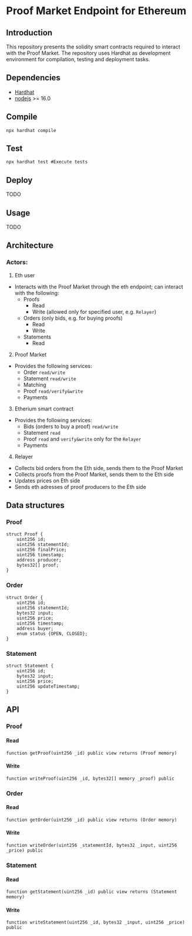# Proof Market Endpoint for Ethereum

## Introduction
This repository presents the solidity smart contracts required to interact with the Proof Market.
The repository uses Hardhat as development environment for compilation, testing and deployment tasks.

## Dependencies

- [Hardhat](https://hardhat.org/)
- [nodejs](https://nodejs.org/en/) >= 16.0

## Compile 
```
npx hardhat compile
```

## Test
```
npx hardhat test #Execute tests
```

## Deploy
TODO

## Usage
TODO

## Architecture
### Actors:
1. Eth user
- Interacts with the Proof Market through the eth endpoint; can interact with the following:
    - Proofs
        - Read
        - Write (allowed only for specified user, e.g. `Relayer`)
    - Orders (only bids, e.g. for buying proofs)
        - Read
        - Write
    - Statements
        - Read
2. Proof Market
- Provides the following services:
    - Order `read/write`
    - Statement `read/write`
    - Matching
    - Proof `read/verify&write`
    - Payments
3. Etherium smart contract
- Provides the following services:
    - Bids (orders to buy a proof) `read/write`
    - Statement `read`
    - Proof `read` and `verify&write` only for the `Relayer`
    - Payments
4. Relayer
- Collects bid orders from the Eth side, sends them to the Proof Market
- Collects proofs from the Proof Market, sends them to the Eth side
- Updates prices on Eth side
- Sends eth adresses of proof producers to the Eth side

## Data structures
### Proof
```
struct Proof {
    uint256 id;
    uint256 statementId;
    uint256 finalPrice;
    uint256 timestamp;
    address producer;
    bytes32[] proof;
}
```
### Order
```
struct Order {
    uint256 id;
    uint256 statementId;
    bytes32 input;
    uint256 price;
    uint256 timestamp;
    address buyer;
    enum status {OPEN, CLOSED};
}
```

### Statement
```
struct Statement {
    uint256 id;
    bytes32 input;
    uint256 price;
    uint256 updateTimestamp;
}
```

## API
### Proof
#### Read
```
function getProof(uint256 _id) public view returns (Proof memory)
```
#### Write
```
function writeProof(uint256 _id, bytes32[] memory _proof) public
```
### Order
#### Read
```
function getOrder(uint256 _id) public view returns (Order memory)
```
#### Write
```
function writeOrder(uint256 _statementId, bytes32 _input, uint256 _price) public
```
### Statement
#### Read
```
function getStatement(uint256 _id) public view returns (Statement memory)
```
#### Write
```
function writeStatement(uint256 _id, bytes32 _input, uint256 _price) public
```
